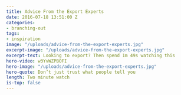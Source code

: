 ```yaml
---
title: Advice From the Export Experts
date: 2016-07-18 13:51:00 Z
categories:
- branching-out
tags:
- inspiration
image: "/uploads/advice-from-the-export-experts.jpg"
excerpt-image: "/uploads/advice-from-the-export-experts.jpg"
excerpt-text: Looking to export? Then spend 1m 49s watching this
hero-video: w3YvWZPBOFI
hero-image: "/uploads/advice-from-the-export-experts.jpg"
hero-quote: Don’t just trust what people tell you
length: Two minute watch
is-top: false
---
```



